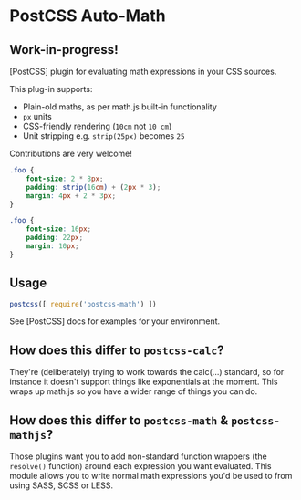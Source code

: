 # PostCSS Auto-Math

## Work-in-progress!

[PostCSS] plugin for evaluating math expressions in your CSS sources.


This plug-in supports:

* Plain-old maths, as per math.js built-in functionality
* `px` units
* CSS-friendly rendering (`10cm` not `10 cm`)
* Unit stripping e.g. `strip(25px)` becomes `25`

Contributions are very welcome!


```scss
.foo {
    font-size: 2 * 8px;	
    padding: strip(16cm) + (2px * 3);
    margin: 4px + 2 * 3px;
}
```

```css
.foo {
    font-size: 16px;
    padding: 22px;
    margin: 10px;
}
```

## Usage

```js
postcss([ require('postcss-math') ])
```

See [PostCSS] docs for examples for your environment.

## How does this differ to `postcss-calc`?

They're (deliberately) trying to work towards the calc(...) standard, so for 
instance it doesn't support things like exponentials at the moment. This wraps 
up math.js so you have a wider range of things you can do.

## How does this differ to `postcss-math` & `postcss-mathjs`?

Those plugins want you to add non-standard function wrappers (the `resolve()` 
function) around each expression you want evaluated. This module allows you
to write normal math expressions you'd be used to from using SASS, SCSS or LESS.
